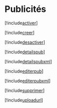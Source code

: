 # Publicités

[!include[activer](publicites.activer.autogen.md)]

[!include[creer](publicites.creer.autogen.md)]

[!include[desactiver](publicites.desactiver.autogen.md)]

[!include[detailspub](publicites.detailspub.autogen.md)]

[!include[detailspubxml](publicites.detailspubxml.autogen.md)]

[!include[editerpub](publicites.editerpub.autogen.md)]

[!include[editerpubxml](publicites.editerpubxml.autogen.md)]

[!include[supprimer](publicites.supprimer.autogen.md)]

[!include[uploadurl](publicites.uploadurl.autogen.md)]







































